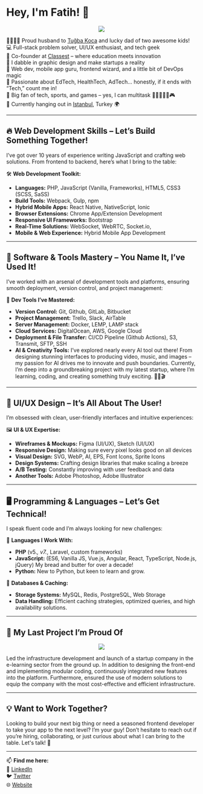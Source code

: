# Hey, I'm Fatih! 👋

<p align="center"><a href="https://www.youtube.com/watch?v=1q3xags1uDo" target="_blank"><img src="https://github.com/user-attachments/assets/2d7c04db-ffa6-40ca-8ba0-fe4021c81b26"></a></p>  

👨‍👩‍👧‍👦 Proud husband to [Tuğba Koca](https://tugba.koca.app) and lucky dad of two awesome kids!  
💻 Full-stack problem solver, UI/UX enthusiast, and tech geek  
🏢 Co-founder at [Classest](https://classest.com) – where education meets innovation  
🎨 I dabble in graphic design and make startups a reality  
📱 Web dev, mobile app guru, frontend wizard, and a little bit of DevOps magic  
🤖 Passionate about EdTech, HealthTech, AdTech... honestly, if it ends with “Tech,” count me in!  
🦾 Big fan of tech, sports, and games – yes, I can multitask 🏊‍♂️⛹️‍♂️🎸🎮  
📍 Currently hanging out in [Istanbul](https://maps.app.goo.gl/UU6mM7UqKngpTcoc7), Turkey 🌍

---

## 🔥 Web Development Skills – Let’s Build Something Together!

I’ve got over 10 years of experience writing JavaScript and crafting web solutions. From frontend to backend, here’s what I bring to the table:

🛠 **Web Development Toolkit:**
- **Languages:** PHP, JavaScript (Vanilla, Frameworks), HTML5, CSS3 (SCSS, SaSS)
- **Build Tools:** Webpack, Gulp, npm
- **Hybrid Mobile Apps:** React Native, NativeScript, Ionic
- **Browser Extensions:** Chrome App/Extension Development
- **Responsive UI Frameworks:** Bootstrap
- **Real-Time Solutions:** WebSocket, WebRTC, Socket.io,
- **Mobile & Web Experience:** Hybrid Mobile App Development

---

## 🚀 Software & Tools Mastery – You Name It, I’ve Used It!

I’ve worked with an arsenal of development tools and platforms, ensuring smooth deployment, version control, and project management:

🔧 **Dev Tools I’ve Mastered:**
- **Version Control:** Git, Github, GitLab, Bitbucket
- **Project Management:** Trello, Slack, AirTable
- **Server Management:** Docker, LEMP, LAMP stack
- **Cloud Services:** DigitalOcean, AWS, Google Cloud
- **Deployment & File Transfer:** CI/CD Pipeline (Github Actions), S3, Transmit, SFTP, SSH
- **AI & Creativity Tools:** I’ve explored nearly every AI tool out there! From designing stunning interfaces to producing video, music, and images – my passion for AI drives me to innovate and push boundaries. Currently, I’m deep into a groundbreaking project with my latest startup, where I’m learning, coding, and creating something truly exciting. 🚀🎨🎬

---

## 🎨 UI/UX Design – It’s All About The User!

I’m obsessed with clean, user-friendly interfaces and intuitive experiences:

🖼 **UI & UX Expertise:**
- **Wireframes & Mockups:** Figma (UI/UX), Sketch (UI/UX)
- **Responsive Design:** Making sure every pixel looks good on all devices
- **Visual Design:** SVG, WebP, AI, EPS, Font Icons, Sprite Icons
- **Design Systems:** Crafting design libraries that make scaling a breeze
- **A/B Testing:** Constantly improving with user feedback and data
- **Another Tools:** Adobe Photoshop, Adobe Illustrator

---

## 🖥️ Programming & Languages – Let’s Get Technical!

I speak fluent code and I’m always looking for new challenges:

💾 **Languages I Work With:**
- **PHP** (v5.*, v7.*, Laravel, custom frameworks)
- **JavaScript:** (ES6, Vanilla JS, Vue.js, Angular, React, TypeScript, Node.js, jQuery) My bread and butter for over a decade!
- **Python:** New to Python, but keen to learn and grow.

🔗 **Databases & Caching:**
- **Storage Systems:** MySQL, Redis, PostgreSQL, Web Storage
- **Data Handling:** Efficient caching strategies, optimized queries, and high availability solutions.

---

## 🙏 My Last Project I’m Proud Of
<p align="center"><a href="https://classest.com" target="_blank"><img src="https://user-images.githubusercontent.com/1655312/190709006-1ba54b08-d104-4781-a187-6fde23f6bb9c.png"></a></p>  
Led the infrastructure development and launch of a startup company in the e-learning sector from the ground up. In addition to designing the front-end and implementing modular coding, continuously integrated new features into the platform. Furthermore, ensured the use of modern solutions to equip the company with the most cost-effective and efficient infrastructure. 

---

## 💡 Want to Work Together?

Looking to build your next big thing or need a seasoned frontend developer to take your app to the next level? I’m your guy! Don’t hesitate to reach out if you’re hiring, collaborating, or just curious about what I can bring to the table. Let's talk! 🚀

---

📫 **Find me here:**  
💼 [LinkedIn](https://linkedin.com/in/fatihkoca)  
🐦 [Twitter](https://twitter.com/fatihkoca)  
🌐 [Website](https://fatih.koca.app)
